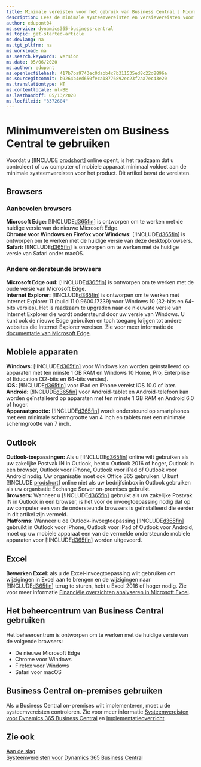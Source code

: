 ```yaml
---
title: Minimale vereisten voor het gebruik van Business Central | Microsoft Docs
description: Lees de minimale systeemvereisten en versievereisten voor het gebruik van Business Central online.
author: edupont04
ms.service: dynamics365-business-central
ms.topic: get-started-article
ms.devlang: na
ms.tgt_pltfrm: na
ms.workload: na
ms.search.keywords: version
ms.date: 05/06/2020
ms.author: edupont
ms.openlocfilehash: 417b7ba9743ec0dabb4c7b311535ed8c22d8896a
ms.sourcegitcommit: b9264b4ed650feca18776892ec23f2aa7ec43e20
ms.translationtype: HT
ms.contentlocale: nl-BE
ms.lasthandoff: 05/13/2020
ms.locfileid: "3372604"
---
```

# <a name="minimum-requirements-for-using-business-central"></a>Minimumvereisten om Business Central te gebruiken
Voordat u [!INCLUDE [prodshort](includes/prodshort.md)] online opent, is het raadzaam dat u controleert of uw computer of mobiele apparaat minimaal voldoet aan de minimale systeemvereisten voor het product. Dit artikel bevat de vereisten.  

## <a name="browsers"></a>Browsers

### <a name="recommended-browsers"></a>Aanbevolen browsers

**Microsoft Edge:** [!INCLUDE[d365fin](includes/d365fin_md.md)] is ontworpen om te werken met de huidige versie van de nieuwe Microsoft Edge.  
**Chrome voor Windows en Firefox voor Windows:** [!INCLUDE[d365fin](includes/d365fin_md.md)] is ontworpen om te werken met de huidige versie van deze desktopbrowsers.  
**Safari:** [!INCLUDE[d365fin](includes/d365fin_md.md)] is ontworpen om te werken met de huidige versie van Safari onder macOS.  

### <a name="other-supported-browsers"></a>Andere ondersteunde browsers

**Microsoft Edge oud:** [!INCLUDE[d365fin](includes/d365fin_md.md)] is ontworpen om te werken met de oude versie van Microsoft Edge.  
**Internet Explorer:** [!INCLUDE[d365fin](includes/d365fin_md.md)] is ontworpen om te werken met Internet Explorer 11 (build 11.0.9600.17239) voor Windows 10 (32-bits en 64-bits versies). Het is raadzaam te upgraden naar de nieuwste versie van Internet Explorer die wordt ondersteund door uw versie van Windows. U kunt ook de nieuwe Edge gebruiken en toch toegang krijgen tot andere websites die Internet Explorer vereisen. Zie voor meer informatie de [documentatie van Microsoft Edge](/deployedge/edge-ie-mode).

## <a name="mobile-devices"></a>Mobiele apparaten
**Windows:** [!INCLUDE[d365fin](includes/d365fin_md.md)] voor Windows kan worden geïnstalleerd op apparaten met ten minste 1 GB RAM en Windows 10 Home, Pro, Enterprise of Education (32-bits en 64-bits versies).  
**iOS:** [!INCLUDE[d365fin](includes/d365fin_md.md)] voor iPad en iPhone vereist iOS 10.0 of later.  
**Android:** [!INCLUDE[d365fin](includes/d365fin_md.md)] voor Android-tablet en Android-telefoon kan worden geïnstalleerd op apparaten met ten minste 1 GB RAM en Android 6.0 of hoger.  
**Apparaatgrootte:** [!INCLUDE[d365fin](includes/d365fin_md.md)] wordt ondersteund op smartphones met een minimale schermgrootte van 4 inch en tablets met een minimale schermgrootte van 7 inch.  

## <a name="outlook"></a>Outlook
**Outlook-toepassingen:** Als u [!INCLUDE[d365fin](includes/d365fin_md.md)] online wilt gebruiken als uw zakelijke Postvak IN in Outlook, hebt u Outlook 2016 of hoger, Outlook in een browser, Outlook voor iPhone, Outlook voor iPad of Outlook voor Android nodig. Uw organisatie moet ook Office 365 gebruiken. U kunt [!INCLUDE [prodshort](includes/prodshort.md)] online niet als uw bedrijfsinbox in Outlook gebruiken als uw organisatie Exchange Server on-premises gebruikt.  
**Browsers:** Wanneer u [!INCLUDE[d365fin](includes/d365fin_md.md)] gebruikt als uw zakelijke Postvak IN in Outlook in een browser, is het voor de invoegtoepassing nodig dat op uw computer een van de ondersteunde browsers is geïnstalleerd die eerder in dit artikel zijn vermeld.  
**Platforms:** Wanneer u de Outlook-invoegtoepassing [!INCLUDE[d365fin](includes/d365fin_md.md)] gebruikt in Outlook voor iPhone, Outlook voor iPad of Outlook voor Android, moet op uw mobiele apparaat een van de vermelde ondersteunde mobiele apparaten voor [!INCLUDE[d365fin](includes/d365fin_md.md)] worden uitgevoerd.  

## <a name="excel"></a>Excel
**Bewerken Excel:** als u de Excel-invoegtoepassing wilt gebruiken om wijzigingen in Excel aan te brengen en de wijzigingen naar [!INCLUDE[d365fin](includes/d365fin_md.md)] terug te sturen, hebt u Excel 2016 of hoger nodig. Zie voor meer informatie [Financiële overzichten analyseren in Microsoft Excel](finance-analyze-excel.md).  

## <a name="using-the-business-central-administration-center"></a><a name="TAC"></a> Het beheercentrum van Business Central gebruiken
Het beheercentrum is ontworpen om te werken met de huidige versie van de volgende browsers:
- De nieuwe Microsoft Edge
- Chrome voor Windows
- Firefox voor Windows
- Safari voor macOS

## <a name="using-business-central-on-premises"></a>Business Central on-premises gebruiken

Als u Business Central on-premises wilt implementeren, moet u de systeemvereisten controleren. Zie voor meer informatie [Systeemvereisten voor Dynamics 365 Business Central](/dynamics365/business-central/dev-itpro/deployment/system-requirement-business-central) en [Implementatieoverzicht](/dynamics365/business-central/dev-itpro/deployment/deployment).  

## <a name="see-also"></a>Zie ook
[Aan de slag](product-get-started.md)  
[Systeemvereisten voor Dynamics 365 Business Central](/dynamics365/business-central/dev-itpro/deployment/system-requirement-business-central)  
